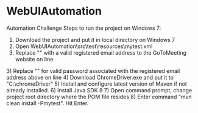 # WebUIAutomation
Automation Challenge
Steps to run the project on Windows 7:
1) Download the project and put it in local directory on Windows 7
1) Open WebUIAutomation\src\test\resources\mytest.xml
2) Replace "<your email>" with a valid registered email address to the GoToMeeting website on line
<parameter name="id" value="<your email>" />
3) Replace "<your password>" for valid password associated with the registered email address above on line
<parameter name="password" value="<your password>" />
4) Download ChromeDriver.exe and put it to "C:\chromeDriver"
5) Install and configure latest version of Maven if not already installed.
6) Install Java SDK 8
7) Open command prompt, change project root directory where the POM file resides
8) Enter command "mvn clean install -Pmytest". Hit Enter.
